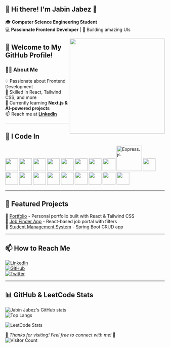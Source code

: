 ## 👋 Hi there! I'm **Jabin Jabez** 🚀  

🎓 **Computer Science Engineering Student**  
💻 **Passionate Frontend Developer** | 🚀 Building amazing UIs  

<img align="right" src="https://media.giphy.com/media/qgQUggAC3Pfv687qPC/giphy.gif" width="300" style="max-width: 100%; height: auto;"/>

## 🚀 Welcome to My GitHub Profile!  

<!-- ### 🌐 Portfolio  
🚀 Here's my [Portfolio](https://jabinjabez-portfolio.netlify.app/) -->

### 👨‍💻 About Me  
💡 Passionate about Frontend Development  
📌 Skilled in React, Tailwind CSS, and more  
🌱 Currently learning **Next.js & AI-powered projects**  
📫 Reach me at **[LinkedIn](https://www.linkedin.com/in/jabinjabez/)**  

---

## 🚀 I Code In  
<p align="left">
  <img src="https://cdn.jsdelivr.net/gh/devicons/devicon/icons/javascript/javascript-original.svg" width="40px"/>
  <img src="https://cdn.jsdelivr.net/gh/devicons/devicon/icons/react/react-original.svg" width="40px"/>
  <img src="https://cdn.jsdelivr.net/gh/devicons/devicon/icons/html5/html5-original.svg" width="40px"/>
  <img src="https://cdn.jsdelivr.net/gh/devicons/devicon/icons/css3/css3-original.svg" width="40px"/>
  <img src="https://cdn.jsdelivr.net/gh/devicons/devicon/icons/jquery/jquery-original.svg" width="40px"/>
  <img src="https://cdn.jsdelivr.net/gh/devicons/devicon/icons/bootstrap/bootstrap-original.svg" width="40px"/>
  <img src="https://upload.wikimedia.org/wikipedia/commons/d/d5/Tailwind_CSS_Logo.svg" width="40px"/>
  <img src="https://cdn.jsdelivr.net/gh/devicons/devicon/icons/nodejs/nodejs-original.svg" width="40px"/>
  <img src="https://upload.wikimedia.org/wikipedia/commons/6/64/Expressjs.png" width="80px" alt="Express.js"/>
  <img src="https://cdn.jsdelivr.net/gh/devicons/devicon/icons/java/java-original.svg" width="40px"/>
  <img src="https://cdn.jsdelivr.net/gh/devicons/devicon/icons/spring/spring-original.svg" width="40px"/>
  <img src="https://cdn.jsdelivr.net/gh/devicons/devicon/icons/mysql/mysql-original.svg" width="40px"/>
  <img src="https://cdn.jsdelivr.net/gh/devicons/devicon/icons/postgresql/postgresql-original.svg" width="40px"/>
  <img src="https://cdn.jsdelivr.net/gh/devicons/devicon/icons/mongodb/mongodb-original.svg" width="40px"/>
  <img src="https://cdn.jsdelivr.net/gh/devicons/devicon/icons/firebase/firebase-plain.svg" width="40px"/>
  <img src="https://cdn.jsdelivr.net/gh/devicons/devicon/icons/vscode/vscode-original.svg" width="40px"/>
  <img src="https://cdn.jsdelivr.net/gh/devicons/devicon/icons/intellij/intellij-original.svg" width="40px"/>
  <img src="https://cdn.jsdelivr.net/gh/devicons/devicon/icons/pycharm/pycharm-original.svg" width="40px"/>
  <img src="https://cdn.jsdelivr.net/gh/devicons/devicon/icons/postman/postman-original.svg" width="40px"/>
</p>

---

## 📌 Featured Projects  
🔹 [Portfolio](https://github.com/JabinJabez/Portfolio-animated) - Personal portfolio built with React & Tailwind CSS  
🔹 [Job Finder App](https://github.com/JabinJabez/job-portal) - React-based job portal with filters  
🔹 [Student Management System](https://github.com/JabinJabez/student-database-management) - Spring Boot CRUD app  

---

## 📫 How to Reach Me  
[![LinkedIn](https://img.shields.io/badge/LinkedIn-0077B5?style=for-the-badge&logo=linkedin&logoColor=white)](https://www.linkedin.com/in/jabinjabez/)  
[![GitHub](https://img.shields.io/badge/GitHub-181717?style=for-the-badge&logo=github&logoColor=white)](https://github.com/JabinJabez)  
[![Twitter](https://img.shields.io/badge/Twitter-1DA1F2?style=for-the-badge&logo=twitter&logoColor=white)](https://x.com/JabinJabez)  

---

## 📊 GitHub & LeetCode Stats  
![Jabin Jabez's GitHub stats](https://github-readme-stats.vercel.app/api?username=JabinJabez&show_icons=true&theme=radical)  
![Top Langs](https://github-readme-stats.vercel.app/api/top-langs/?username=JabinJabez&layout=compact&theme=radical)  

![LeetCode Stats](https://leetcard.jacoblin.cool/Jabin1104?theme=dark&font=Baloo)

🌟 *Thanks for visiting! Feel free to connect with me!* 🤝  
![Visitor Count](https://komarev.com/ghpvc/?username=JabinJabez&color=blue)
